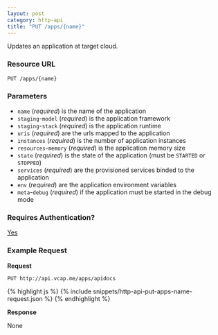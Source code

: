 ```yaml
---
layout: post
category: http-api
title: "PUT /apps/{name}"
---
```


Updates an application at target cloud.

### Resource URL

`PUT /apps/{name}`

### Parameters

* `name` (*required*) is the name of the application
* `staging`-`model` (*required*) is the application framework
* `staging`-`stack` (*required*) is the application runtime
* `uris` (*required*) are the urls mapped to the application
* `instances` (*required*) is the number of application instances
* `resources`-`memory` (*required*) is the application memory size
* `state` (*required*) is the state of the application (must be `STARTED` or `STOPPED`)
* `services` (*required*) are the provisioned services binded to the application
* `env` (*required*) are the application environment variables
* `meta`-`debug` (*required*) if the application must be started in the debug mode

### Requires Authentication?

[Yes](/http-api/authentication)

### Example Request

**Request**

`PUT http://api.vcap.me/apps/apidocs`

<div class="js example">
{% highlight js %}
{% include snippets/http-api-put-apps-name-request.json %}
{% endhighlight %}
</div>

**Response**

None